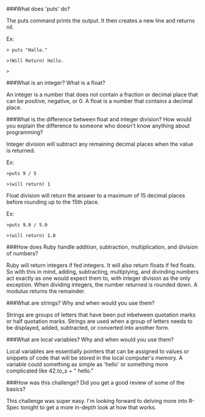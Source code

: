 ###What does 'puts' do?

The puts command prints the output. It then creates a new line and returns nil.

Ex:

	> puts "Hallo."

	>(Will Return) Hallo.

	>

###What is an integer? What is a float?

An integer is a number that does not contain a fraction or decimal place that can be positive, negative, or 0. A float is a number that contains a decimal place.

###What is the difference between float and 
integer division? How would you explain the difference to someone who doesn't know anything about programming?

Integer division will subtract any remaining decimal places when the value is returned.

Ex:

	>puts 9 / 5

	>(will return) 1

Float division will return the answer to a maximum of 15 decimal places before rounding up to the 15th place.

Ex:

	>puts 9.0 / 5.0

	>(will return) 1.8

###How does Ruby handle addition, subtraction, multiplication, and division of numbers?

Ruby will return integers if fed integers. It will also return floats if fed floats. So with this in mind, adding, subtracting, multiplying, and divinding numbers act exactly as one would expect them to, with integer division as the only exception. When dividing integers, the number returned is rounded down. A modulus returns the remainder.

###What are strings? Why and when would you use them?

Strings are groups of letters that have been put inbetween quotation marks or half quotation marks. Strings are used when a group of letters needs to be displayed, added, subtracted, or converted into another form. 

###What are local variables? Why and when would you use them?

Local variables are essentially pointers that can be assigned to values or snippets of code that will be stored in the local computer's memory. A variable could something as simple as 'hello' or something more complicated like 42.to_s + " hello."

###How was this challenge? Did you get a good review of some of the basics?

This challenge was super easy. I'm looking forward to delving more into R-Spec tonight to get a more in-depth look at how that works.